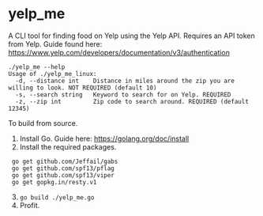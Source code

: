 # yelp_me
A CLI tool for finding food on Yelp using the Yelp API. 
Requires an API token from Yelp. 
Guide found here: https://www.yelp.com/developers/documentation/v3/authentication

````
./yelp_me --help
Usage of ./yelp_me_linux:
  -d, --distance int    Distance in miles around the zip you are willing to look. NOT REQUIRED (default 10)
  -s, --search string   Keyword to search for on Yelp. REQUIRED
  -z, --zip int         Zip code to search around. REQUIRED (default 12345)
````
To build from source. 
1. Install Go. Guide here: https://golang.org/doc/install
2. Install the required packages. 
  ````
   go get github.com/Jeffail/gabs
   go get github.com/spf13/pflag
   go get github.com/spf13/viper
   go get gopkg.in/resty.v1
  ````
3. ````go build ./yelp_me.go````
4. Profit.
